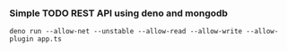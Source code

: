 ### Simple TODO REST API using deno and mongodb
```
deno run --allow-net --unstable --allow-read --allow-write --allow-plugin app.ts
```